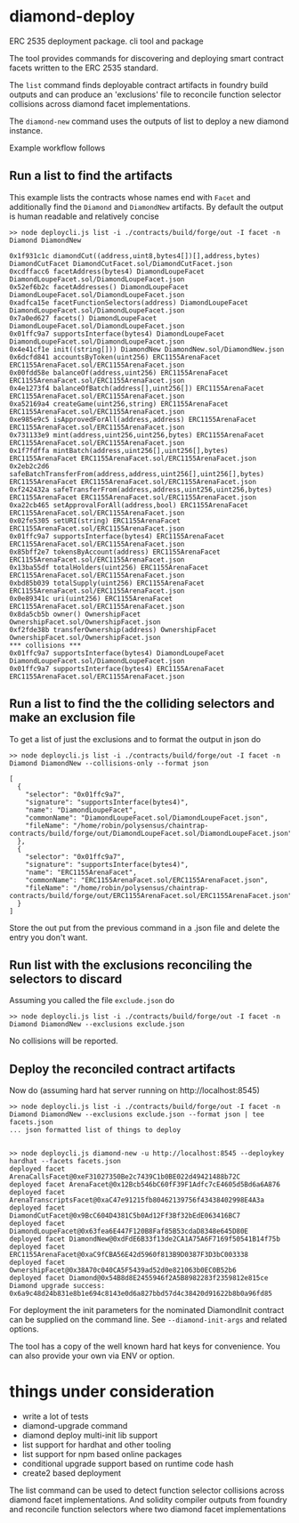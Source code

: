 # diamond-deploy

ERC 2535 deployment package. cli tool and package

The tool provides commands for discovering and deploying smart contract facets
written to the ERC 2535 standard.

The `list` command finds deployable contract artifacts in foundry build outputs
and can produce an 'exclusions' file to reconcile function selector collisions
across diamond facet implementations.

The `diamond-new` command uses the outputs of list to deploy a new diamond instance.

Example workflow follows

## Run a list to find the artifacts

This example lists the contracts whose names end with `Facet` and additionally
find the `Diamond` and `DiamondNew` artifacts. By default the output is human
readable and relatively concise

    >> node deploycli.js list -i ./contracts/build/forge/out -I facet -n Diamond DiamondNew

    0x1f931c1c diamondCut((address,uint8,bytes4[])[],address,bytes) DiamondCutFacet DiamondCutFacet.sol/DiamondCutFacet.json
    0xcdffacc6 facetAddress(bytes4) DiamondLoupeFacet DiamondLoupeFacet.sol/DiamondLoupeFacet.json
    0x52ef6b2c facetAddresses() DiamondLoupeFacet DiamondLoupeFacet.sol/DiamondLoupeFacet.json
    0xadfca15e facetFunctionSelectors(address) DiamondLoupeFacet DiamondLoupeFacet.sol/DiamondLoupeFacet.json
    0x7a0ed627 facets() DiamondLoupeFacet DiamondLoupeFacet.sol/DiamondLoupeFacet.json
    0x01ffc9a7 supportsInterface(bytes4) DiamondLoupeFacet DiamondLoupeFacet.sol/DiamondLoupeFacet.json
    0x4e41cf1e init((string[])) DiamondNew DiamondNew.sol/DiamondNew.json
    0x6dcfd841 accountsByToken(uint256) ERC1155ArenaFacet ERC1155ArenaFacet.sol/ERC1155ArenaFacet.json
    0x00fdd58e balanceOf(address,uint256) ERC1155ArenaFacet ERC1155ArenaFacet.sol/ERC1155ArenaFacet.json
    0x4e1273f4 balanceOfBatch(address[],uint256[]) ERC1155ArenaFacet ERC1155ArenaFacet.sol/ERC1155ArenaFacet.json
    0xa52169a4 createGame(uint256,string) ERC1155ArenaFacet ERC1155ArenaFacet.sol/ERC1155ArenaFacet.json
    0xe985e9c5 isApprovedForAll(address,address) ERC1155ArenaFacet ERC1155ArenaFacet.sol/ERC1155ArenaFacet.json
    0x731133e9 mint(address,uint256,uint256,bytes) ERC1155ArenaFacet ERC1155ArenaFacet.sol/ERC1155ArenaFacet.json
    0x1f7fdffa mintBatch(address,uint256[],uint256[],bytes) ERC1155ArenaFacet ERC1155ArenaFacet.sol/ERC1155ArenaFacet.json
    0x2eb2c2d6 safeBatchTransferFrom(address,address,uint256[],uint256[],bytes) ERC1155ArenaFacet ERC1155ArenaFacet.sol/ERC1155ArenaFacet.json
    0xf242432a safeTransferFrom(address,address,uint256,uint256,bytes) ERC1155ArenaFacet ERC1155ArenaFacet.sol/ERC1155ArenaFacet.json
    0xa22cb465 setApprovalForAll(address,bool) ERC1155ArenaFacet ERC1155ArenaFacet.sol/ERC1155ArenaFacet.json
    0x02fe5305 setURI(string) ERC1155ArenaFacet ERC1155ArenaFacet.sol/ERC1155ArenaFacet.json
    0x01ffc9a7 supportsInterface(bytes4) ERC1155ArenaFacet ERC1155ArenaFacet.sol/ERC1155ArenaFacet.json
    0x85bff2e7 tokensByAccount(address) ERC1155ArenaFacet ERC1155ArenaFacet.sol/ERC1155ArenaFacet.json
    0x13ba55df totalHolders(uint256) ERC1155ArenaFacet ERC1155ArenaFacet.sol/ERC1155ArenaFacet.json
    0xbd85b039 totalSupply(uint256) ERC1155ArenaFacet ERC1155ArenaFacet.sol/ERC1155ArenaFacet.json
    0x0e89341c uri(uint256) ERC1155ArenaFacet ERC1155ArenaFacet.sol/ERC1155ArenaFacet.json
    0x8da5cb5b owner() OwnershipFacet OwnershipFacet.sol/OwnershipFacet.json
    0xf2fde38b transferOwnership(address) OwnershipFacet OwnershipFacet.sol/OwnershipFacet.json
    *** collisions ***
    0x01ffc9a7 supportsInterface(bytes4) DiamondLoupeFacet DiamondLoupeFacet.sol/DiamondLoupeFacet.json
    0x01ffc9a7 supportsInterface(bytes4) ERC1155ArenaFacet ERC1155ArenaFacet.sol/ERC1155ArenaFacet.json

## Run a list to find the the colliding selectors and make an exclusion file

To get a list of just the exclusions and to format the output in json do

    >> node deploycli.js list -i ./contracts/build/forge/out -I facet -n Diamond DiamondNew --collisions-only --format json

    [
      {
        "selector": "0x01ffc9a7",
        "signature": "supportsInterface(bytes4)",
        "name": "DiamondLoupeFacet",
        "commonName": "DiamondLoupeFacet.sol/DiamondLoupeFacet.json",
        "fileName": "/home/robin/polysensus/chaintrap-contracts/build/forge/out/DiamondLoupeFacet.sol/DiamondLoupeFacet.json"
      },
      {
        "selector": "0x01ffc9a7",
        "signature": "supportsInterface(bytes4)",
        "name": "ERC1155ArenaFacet",
        "commonName": "ERC1155ArenaFacet.sol/ERC1155ArenaFacet.json",
        "fileName": "/home/robin/polysensus/chaintrap-contracts/build/forge/out/ERC1155ArenaFacet.sol/ERC1155ArenaFacet.json"
      }
    ]

Store the out put from the previous command in a .json file and delete the entry you don't want.

## Run list with the exclusions reconciling the selectors to discard

Assuming you called the file `exclude.json` do

    >> node deploycli.js list -i ./contracts/build/forge/out -I facet -n Diamond DiamondNew --exclusions exclude.json

No collisions will be reported.

## Deploy the reconciled contract artifacts

Now do (assuming hard hat server running on http://localhost:8545)

    >> node deploycli.js list -i ./contracts/build/forge/out -I facet -n Diamond DiamondNew --exclusions exclude.json --format json | tee facets.json
    ... json formatted list of things to deploy


    >> node deploycli.js diamond-new -u http://localhost:8545 --deploykey hardhat --facets facets.json
    deployed facet ArenaCallsFacet@0xeF31027350Be2c7439C1b0BE022d49421488b72C
    deployed facet ArenaFacet@0x12Bcb546bC60fF39F1Adfc7cE4605d5Bd6a6A876
    deployed facet ArenaTranscriptsFacet@0xaC47e91215fb80462139756f43438402998E4A3a
    deployed facet DiamondCutFacet@0x9BcC604D4381C5b0Ad12Ff3Bf32bEdE063416BC7
    deployed facet DiamondLoupeFacet@0x63fea6E447F120B8Faf85B53cdaD8348e645D80E
    deployed facet DiamondNew@0xdFdE6B33f13de2CA1A75A6F7169f50541B14f75b
    deployed facet ERC1155ArenaFacet@0xaC9fCBA56E42d5960f813B9D0387F3D3bC003338
    deployed facet OwnershipFacet@0x38A70c040CA5F5439ad52d0e821063b0EC0B52b6
    deployed facet Diamond@0x54B8d8E2455946f2A5B8982283f2359812e815ce
    Diamond upgrade success: 0x6a9c48d24b831e8b1e694c8143e0d6a827bbd57d4c38420d91622b8b0a96fd85


For deployment the init parameters for the nominated DiamondInit contract can be
supplied on the command line. See `--diamond-init-args` and related options.

The tool has a copy of the well known hard hat keys for convenience. You can
also provide your own via ENV or option.

# things under consideration

- write a lot of tests
- diamond-upgrade command
- diamond deploy multi-init lib support
- list support for hardhat and other tooling
- list support for npm based online packages
- conditional upgrade support based on runtime code hash
- create2 based deployment

The list command can be used to detect function selector collisions across
diamond facet implementations. And solidity compiler outputs from foundry and
reconcile function selectors where two diamond facet implementations
